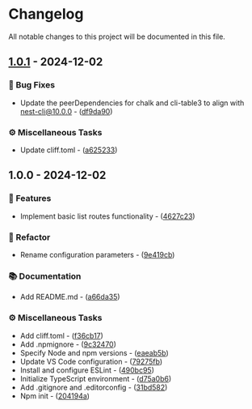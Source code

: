# Changelog

All notable changes to this project will be documented in this file.

## [1.0.1](https://github.com/locene/nest-list-routes/compare/v1.0.0..v1.0.1) - 2024-12-02

### 🐛 Bug Fixes

- Update the peerDependencies for chalk and cli-table3 to align with nest-cli@10.0.0 - ([df9da90](https://github.com/locene/nest-list-routes/commit/df9da90b085540d4a085706aa50fc4782d455b03))

### ⚙️ Miscellaneous Tasks

- Update cliff.toml - ([a625233](https://github.com/locene/nest-list-routes/commit/a62523361f1dbfb828056a5dc2467a42d858528b))

## 1.0.0 - 2024-12-02

### 🚀 Features

- Implement basic list routes functionality - ([4627c23](https://github.com/locene/nest-list-routes/commit/4627c23f5a7bffe73bd5130ddb046239582b1b6f))

### 🚜 Refactor

- Rename configuration parameters - ([9e419cb](https://github.com/locene/nest-list-routes/commit/9e419cb513d279a8b57cc5333e9b808509a0a8ee))

### 📚 Documentation

- Add README.md - ([a66da35](https://github.com/locene/nest-list-routes/commit/a66da35221fce77958c4ab7042d59203db6ede8e))

### ⚙️ Miscellaneous Tasks

- Add cliff.toml - ([f36cb17](https://github.com/locene/nest-list-routes/commit/f36cb17298ee4daee8b544b56b9c02e209a99d7a))
- Add .npmignore - ([9c32470](https://github.com/locene/nest-list-routes/commit/9c324704c404d26d599da285c2ab4a505b271c39))
- Specify Node and npm versions - ([eaeab5b](https://github.com/locene/nest-list-routes/commit/eaeab5b278db9e0e0a20d98c979fcf4ce546c649))
- Update VS Code configuration - ([79275fb](https://github.com/locene/nest-list-routes/commit/79275fbb1ccf988a829c0065ee9f1ba832c79341))
- Install and configure ESLint - ([490bc95](https://github.com/locene/nest-list-routes/commit/490bc95d77e1ac1517d06172fb5c5955328449bd))
- Initialize TypeScript environment - ([d75a0b6](https://github.com/locene/nest-list-routes/commit/d75a0b611bfb4f835387f375aea90b5b62053c1c))
- Add .gitignore and .editorconfig - ([31bd582](https://github.com/locene/nest-list-routes/commit/31bd5821b2f0c9fd7a052bcba80ae6cb1535bb29))
- Npm init - ([204194a](https://github.com/locene/nest-list-routes/commit/204194a53de38d56876ca03debfc7fe8990a5ffb))

<!-- generated by git-cliff -->
